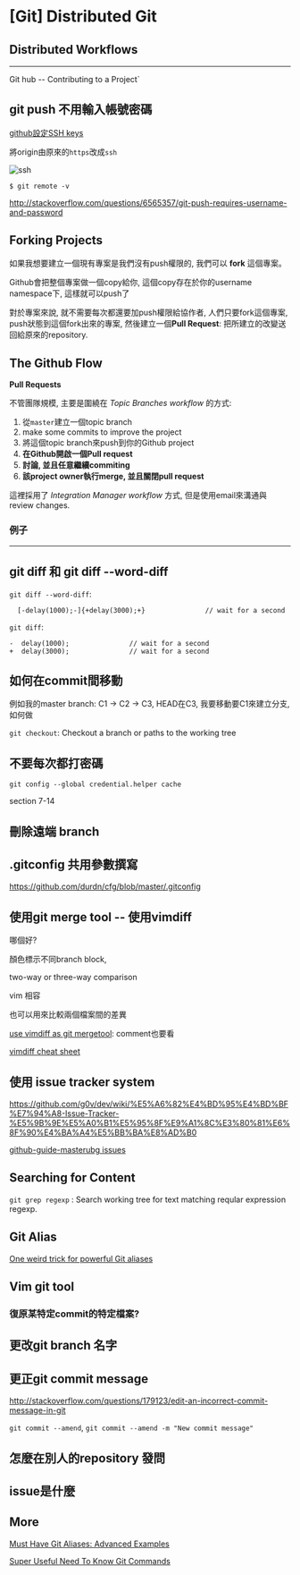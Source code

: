 # [Git] Distributed Git 

## Distributed Workflows

--------------------------------

Git hub -- Contributing to a Project`

## git push 不用輸入帳號密碼

[github設定SSH keys](https://help.github.com/articles/generating-ssh-keys/)

將origin由原來的`https`改成`ssh`

![ssh](http://imgur.com/DmudyO7l.png)

```
$ git remote -v 
```

http://stackoverflow.com/questions/6565357/git-push-requires-username-and-password

## Forking Projects

如果我想要建立一個現有專案是我們沒有push權限的, 我們可以 **fork** 這個專案。

Github會把整個專案做一個copy給你, 這個copy存在於你的username namespace下, 這樣就可以push了

對於專案來說, 就不需要每次都還要加push權限給協作者,  人們只要fork這個專案, push狀態到這個fork出來的專案, 然後建立一個**Pull Request**: 把所建立的改變送回給原來的repository.

## The Github Flow

**Pull Requests**

不管團隊規模, 主要是圍繞在 *Topic Branches workflow* 的方式:

1. 從`master`建立一個topic branch
2. make some commits to improve the project
3. 將這個topic branch來push到你的Github project
4. **在Github開啟一個Pull request**
5. **討論, 並且任意繼續commiting**
6. **該project owner執行merge, 並且關閉pull request**

這裡採用了 *Integration Manager workflow* 方式, 但是使用email來溝通與review changes.

### 例子




----------

## git diff 和 git diff --word-diff

`git diff --word-diff`: 

```
  [-delay(1000);-]{+delay(3000);+}               // wait for a second
```

`git diff`:

```
-  delay(1000);               // wait for a second
+  delay(3000);               // wait for a second
```


## 如何在commit間移動

例如我的master branch:  C1 -> C2 -> C3,  HEAD在C3, 我要移動要C1來建立分支, 如何做

`git checkout`: Checkout a branch or paths to the working tree



## 不要每次都打密碼 

`git config --global credential.helper cache`

section 7-14


## 刪除遠端 branch



## .gitconfig 共用參數撰寫

https://github.com/durdn/cfg/blob/master/.gitconfig


## 使用git merge tool -- 使用vimdiff

哪個好?

顏色標示不同branch block, 

two-way or three-way comparison

vim 相容

也可以用來比較兩個檔案間的差異

[use vimdiff as git mergetool](http://www.rosipov.com/blog/use-vimdiff-as-git-mergetool/): comment也要看

[vimdiff cheat sheet](https://gist.github.com/mattratleph/4026987)



## 使用 issue tracker system

https://github.com/g0v/dev/wiki/%E5%A6%82%E4%BD%95%E4%BD%BF%E7%94%A8-Issue-Tracker-%E5%9B%9E%E5%A0%B1%E5%95%8F%E9%A1%8C%E3%80%81%E6%8F%90%E4%BA%A4%E5%BB%BA%E8%AD%B0

[github-guide-masterubg issues](https://guides.github.com/features/issues/)


## Searching for Content 

`git grep regexp` : Search working tree for text matching reqular expression regexp.


## Git Alias

[One weird trick for powerful Git aliases](http://blogs.atlassian.com/2014/10/advanced-git-aliases/)


## Vim git tool

### 復原某特定commit的特定檔案? 

## 更改git branch 名字


## 更正git commit message 

http://stackoverflow.com/questions/179123/edit-an-incorrect-commit-message-in-git

`git commit --amend`, `git commit --amend -m "New commit message"`

## 怎麼在別人的repository 發問

## issue是什麼


## More 
[Must Have Git Aliases: Advanced Examples](http://durdn.com/blog/2012/11/22/must-have-git-aliases-advanced-examples/)

[Super Useful Need To Know Git Commands](http://zackperdue.com/tutorials/super-useful-need-to-know-git-commands)

